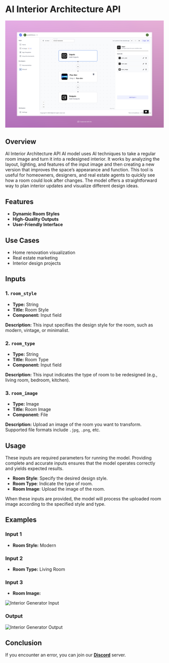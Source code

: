 # AI Interior Architecture API


<img src="images/interior-generator-full.jpeg" alt="Interior Generator"/>


## Overview

AI Interior Architecture API AI model uses AI techniques to take a regular room image and turn it into a redesigned interior. It works by analyzing the layout, lighting, and features of the input image and then creating a new version that improves the space’s appearance and function. This tool is useful for homeowners, designers, and real estate agents to quickly see how a room could look after changes. The model offers a straightforward way to plan interior updates and visualize different design ideas.

## Features
- **Dynamic Room Styles**
- **High-Quality Outputs**
- **User-Friendly Interface**

## Use Cases
- Home renovation visualization
- Real estate marketing
- Interior design projects



## Inputs

### 1. `room_style`
- **Type:** String
- **Title:** Room Style
- **Component:** Input field

**Description:** This input specifies the design style for the room, such as modern, vintage, or minimalist.

### 2. `room_type`
- **Type:** String
- **Title:** Room Type
- **Component:** Input field

**Description:** This input indicates the type of room to be redesigned (e.g., living room, bedroom, kitchen).

### 3. `room_image`
- **Type:** Image
- **Title:** Room Image
- **Component:** File

**Description:** Upload an image of the room you want to transform. Supported file formats include `.jpg`, `.png`, etc.

## Usage

These inputs are required parameters for running the model. Providing complete and accurate inputs ensures that the model operates correctly and yields expected results.

- **Room Style**: Specify the desired design style.
- **Room Type**: Indicate the type of room.
- **Room Image**: Upload the image of the room.

When these inputs are provided, the model will process the uploaded room image according to the specified style and type.

## Examples


### Input 1
- **Room Style:** Modern

### Input 2
- **Room Type:** Living Room

### Input 3
- **Room Image:** 

<img src="https://storage.googleapis.com/magicpoint/global_inputs/room.jpg" alt="Interior Generator Input" width="300">

### Output

<img src="https://storage.googleapis.com/magicpoint/github-outputs/interior-generator-github-output.webp" alt="Interior Generator Output" width="300">

## Conclusion

If you encounter an error, you can join our <b><a href="https://discord.com/invite/yzZD4ZxBPt" target="_blank">Discord</a></b> server.
